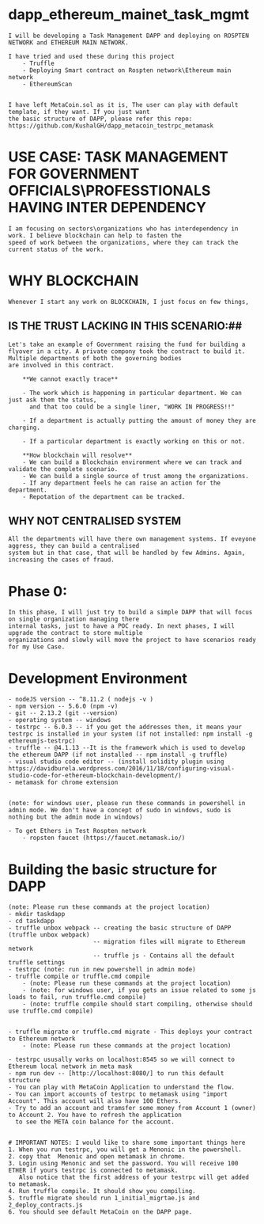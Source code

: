 # dapp_ethereum_mainet_task_mgmt

    I will be developing a Task Management DAPP and deploying on ROSPTEN NETWORK and ETHEREUM MAIN NETWORK.

    I have tried and used these during this project
        - Truffle
        - Deploying Smart contract on Rospten network\Ethereum main network
        - EthereumScan

    
    I have left MetaCoin.sol as it is, The user can play with default template, if they want. If you just want 
    the basic structure of DAPP, please refer this repo: https://github.com/KushalGH/dapp_metacoin_testrpc_metamask     


# USE CASE: TASK MANAGEMENT FOR GOVERNMENT OFFICIALS\PROFESSTIONALS HAVING INTER DEPENDENCY

    I am focusing on sectors\organizations who has interdependency in work. I believe blockchain can help to fasten the 
    speed of work between the organizations, where they can track the current status of the work.


# WHY BLOCKCHAIN 

    Whenever I start any work on BLOCKCHAIN, I just focus on few things,

## IS THE TRUST LACKING IN THIS SCENARIO:##
    Let's take an example of Government raising the fund for building a 
    flyover in a city. A private compony took the contract to build it. Multiple departments of both the governing bodies 
    are involved in this contract.

        **We cannot exactly trace** 
    
        - The work which is happening in particular department. We can just ask them the status, 
          and that too could be a single liner, "WORK IN PROGRESS!!"
    
        - If a department is actually putting the amount of money they are charging.

        - If a particular department is exactly working on this or not.
    
        **How blockchain will resolve**
        - We can build a Blockchain environment where we can track and validate the complete scenario. 
        - We can build a single source of trust among the organizations.
        - If any department feels he can raise an action for the department. 
        - Repotation of the department can be tracked.

## WHY NOT CENTRALISED SYSTEM

    All the departments will have there own management systems. If eveyone aggress, they can build a centralised 
    system but in that case, that will be handled by few Admins. Again, increasing the cases of fraud.

# Phase 0: 

    In this phase, I will just try to build a simple DAPP that will focus on single organization managing there
    internal tasks, just to have a POC ready. In next phases, I will upgrade the contract to store multiple 
    organizations and slowly will move the project to have scenarios ready for my Use Case.     


# Development Environment
    
    - nodeJS version -- ^8.11.2 ( nodejs -v ) 
    - npm version -- 5.6.0 (npm -v)     
    - git -- 2.13.2 (git --version)
    - operating system -- windows 
    - testrpc -- 6.0.3 -- if you get the addresses then, it means your testrpc is installed in your system (if not installed: npm install -g ethereumjs-testrpc)
    - truffle -- @4.1.13 --It is the framework which is used to develop the ethereum DAPP (if not installed -- npm install -g truffle)
    - visual studio code editor -- (install solidity plugin using https://davidburela.wordpress.com/2016/11/18/configuring-visual-studio-code-for-ethereum-blockchain-development/)
    - metamask for chrome extension


    (note: for windows user, please run these commands in powershell in admin mode. We don't have a concept of sudo in windows, sudo is nothing but the admin mode in windows)    

    - To get Ethers in Test Rospten network
        - ropsten faucet (https://faucet.metamask.io/)


# Building the basic structure for DAPP

    (note: Please run these commands at the project location)
    - mkdir taskdapp
    - cd taskdapp
    - truffle unbox webpack -- creating the basic structure of DAPP (truffle unbox webpack)
                            -- migration files will migrate to Ethereum network
                            -- truffle js - Contains all the default truffle settings
    - testrpc (note: run in new powershell in admin mode)
    - truffle compile or truffle.cmd compile 
        - (note: Please run these commands at the project location)
        - (note: for windows user, if you gets an issue related to some js loads to fail, run truffle.cmd compile)
        - (note: truffle compile should start compiling, otherwise should use truffle.cmd compile)
        

    - truffle migrate or truffle.cmd migrate - This deploys your contract to Ethereum network
        - (note: Please run these commands at the project location)

    - testrpc ususally works on localhost:8545 so we will connect to Ethereum local network in meta mask
    - npm run dev -- [http://localhost:8080/] to run this default structure
    - You can play with MetaCoin Application to understand the flow.
    - You can import accounts of testrpc to metamask using "import Account". This account will also have 100 Ethers.
    - Try to add an account and tramsfer some money from Account 1 (owner) to Account 2. You have to refresh the application 
      to see the META coin balance for the account.


    # IMPORTANT NOTES: I would like to share some important things here
    1. When you run testrpc, you will get a Menonic in the powershell.
    2. copy that  Menonic and open metamask in chrome.
    3. Login using Menonic and set the password. You will receive 100 ETHER if yours testrpc is connected to metamask.
       Also notice that the first address of your testrpc will get added to metamask.
    4. Run truffle compile. It should show you compiling.
    5. truffle migrate should run 1_initial_migrtae.js and 2_deploy_contracts.js   
    6. You should see default MetaCoin on the DAPP page.     


                            


